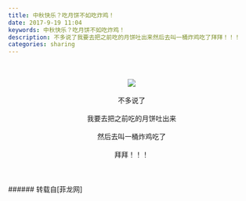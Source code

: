 ```yaml
---
title: 中秋快乐？吃月饼不如吃炸鸡！
date: 2017-9-19 11:04
keywords: 中秋快乐？吃月饼不如吃炸鸡！
description: 不多说了我要去把之前吃的月饼吐出来然后去叫一桶炸鸡吃了拜拜！！！
categories: sharing
---
```

<td class="t_f" id="postmessage_890836">

<br/>
<br/>
<div align="center">

<img aid="628861" data-cf-modified-4527879959f43eb388078378-="" file="data/attachment/forum/201709/19/111744mldl8e8a581l8klk.jpg.thumb.jpg" id="aimg_628861" inpost="1" onclick="" onmouseover="" src="http://www.flw.ph/data/attachment/forum/201709/19/111744mldl8e8a581l8klk.jpg" style="cursor:pointer" zoomfile="data/attachment/forum/201709/19/111744mldl8e8a581l8klk.jpg"/>


</div><br/>
<div align="center">不多说了</div><br/>
<div align="center">我要去把之前吃的月饼吐出来</div><br/>
<div align="center">然后去叫一桶炸鸡吃了</div><br/>
<div align="center">拜拜！！！</div><br/>
<div align="center"><img alt="" border="0" onclick="" onmouseover="" smilieid="754" src="static/image/smiley/longwa/14.gif"/></div><br/>
<br/>
</td>
###### 转载自[菲龙网]